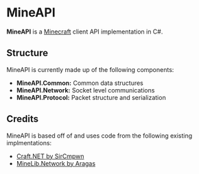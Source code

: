 MineAPI
=======

**MineAPI** is a [Minecraft](http://minecraft.net) client API implementation in C#.

Structure
---------

MineAPI is currently made up of the following components:

* **MineAPI.Common:** Common data structures
* **MineAPI.Network:** Socket level communications
* **MineAPI.Protocol:** Packet structure and serialization

Credits
--------

MineAPI is based off of and uses code from the following existing implmentations:

* [Craft.NET by SirCmpwn](https://github.com/SirCmpwn/Craft.Net)
* [MineLib.Network by Aragas](https://github.com/Aragas/MineLib.Network)